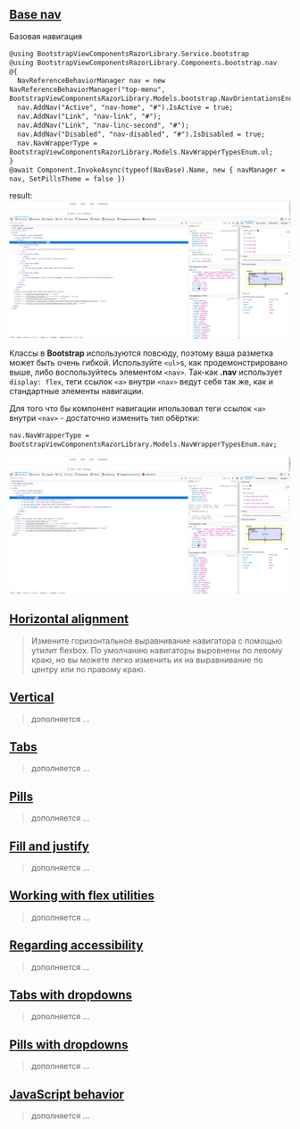 ## [Base nav](https://getbootstrap.com/docs/4.3/components/navs/#base-nav)
Базовая навигация
```cshtml
@using BootstrapViewComponentsRazorLibrary.Service.bootstrap
@using BootstrapViewComponentsRazorLibrary.Components.bootstrap.nav
@{
  NavReferenceBehaviorManager nav = new NavReferenceBehaviorManager("top-menu", BootstrapViewComponentsRazorLibrary.Models.bootstrap.NavOrientationsEnum.HorizontallyLeftAligned);
  nav.AddNav("Active", "nav-home", "#").IsActive = true;
  nav.AddNav("Link", "nav-link", "#");
  nav.AddNav("Link", "nav-linc-second", "#");
  nav.AddNav("Disabled", "nav-disabled", "#").IsDisabled = true;
  nav.NavWrapperType = BootstrapViewComponentsRazorLibrary.Models.NavWrapperTypesEnum.ul;
}
@await Component.InvokeAsync(typeof(NavBase).Name, new { navManager = nav, SetPillsTheme = false })
```
result:
![Bootstrap - Navs demo 1](../../../demo/Nav-base.jpg)

Классы в **Bootstrap** используются повсюду, поэтому ваша разметка может быть очень гибкой.
Используйте `<ul>`s, как продемонстрировано выше, либо воспользуйтесь элементом `<nav>`.
Так-как **.nav** использует `display: flex`, теги ссылок `<a>` внутри `<nav>` ведут себя так же, как и стандартные элементы навигации.

Для того что бы компонент навигации ипользовал теги ссылок `<a>` внутри `<nav>` - достаточно изменить тип обёртки:
```cshtml
nav.NavWrapperType = BootstrapViewComponentsRazorLibrary.Models.NavWrapperTypesEnum.nav;
```
![Bootstrap - Navs demo 2](../../../demo/Nav-base-2.jpg)

## [Horizontal alignment](https://getbootstrap.com/docs/4.3/components/navs/#horizontal-alignment)
> Измените горизонтальное выравнивание навигатора с помощью утилит flexbox. По умолчанию навигаторы выровнены по левому краю, но вы можете легко изменить их на выравнивание по центру или по правому краю.

## [Vertical](https://getbootstrap.com/docs/4.3/components/navs/#vertical)
> дополняется ...

## [Tabs](https://getbootstrap.com/docs/4.3/components/navs/#tabs)
> дополняется ...

## [Pills](https://getbootstrap.com/docs/4.3/components/navs/#pills)
> дополняется ...

## [Fill and justify](https://getbootstrap.com/docs/4.3/components/navs/#fill-and-justify)
> дополняется ...

## [Working with flex utilities](https://getbootstrap.com/docs/4.3/components/navs/#working-with-flex-utilities)
> дополняется ...

## [Regarding accessibility](https://getbootstrap.com/docs/4.3/components/navs/#regarding-accessibility)
> дополняется ...

## [Tabs with dropdowns](https://getbootstrap.com/docs/4.3/components/navs/#tabs-with-dropdowns)
> дополняется ...

## [Pills with dropdowns](https://getbootstrap.com/docs/4.3/components/navs/#pills-with-dropdowns)
> дополняется ...

## [JavaScript behavior](https://getbootstrap.com/docs/4.3/components/navs/#javascript-behavior)
> дополняется ...
